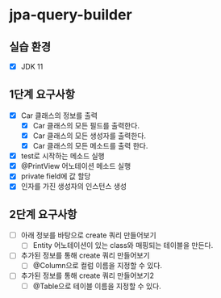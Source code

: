 # jpa-query-builder


## 실습 환경

- [x] JDK 11

## 1단계 요구사항

- [x] Car 클래스의 정보를 출력
  - [x] Car 클래스의 모든 필드를 출력한다.
  - [x] Car 클래스의 모든 생성자를 출력한다.
  - [x] Car 클래스의 모든 메소드를 출력 한다.

- [x] test로 시작하는 메소드 실행
- [x] @PrintView 어노테이션 메소드 실행
- [x] private field에 값 할당
- [x] 인자를 가진 생성자의 인스턴스 생성

## 2단계 요구사항

- [ ] 아래 정보를 바탕으로 create 쿼리 만들어보기
  - [ ] Entity 어노테이션이 있는 class와 매핑되는 테이블을 만든다.

- [ ] 추가된 정보를 통해 create 쿼리 만들어보기
  - [ ] @Column으로 컬럼 이름을 지정할 수 있다.  

- [ ] 추가된 정보를 통해 create 쿼리 만들어보기2
  - [ ] @Table으로 테이블 이름을 지정할 수 있다.  

